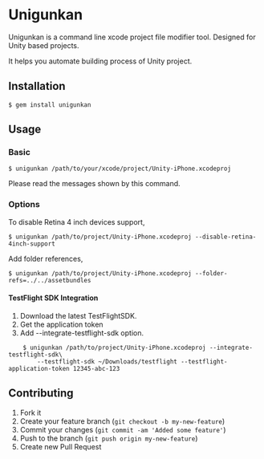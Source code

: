 # Unigunkan

Unigunkan is a command line xcode project file modifier tool. Designed for Unity based projects.

It helps you automate building process of Unity project.

## Installation

    $ gem install unigunkan

## Usage

### Basic

    $ unigunkan /path/to/your/xcode/project/Unity-iPhone.xcodeproj
    
Please read the messages shown by this command.

### Options

To disable Retina 4 inch devices support,

    $ unigunkan /path/to/project/Unity-iPhone.xcodeproj --disable-retina-4inch-support

Add folder references,

    $ unigunkan /path/to/project/Unity-iPhone.xcodeproj --folder-refs=../../assetbundles
    
#### TestFlight SDK Integration

1. Download the latest TestFlightSDK.
2. Get the application token
3. Add --integrate-testflight-sdk option.

````
    $ unigunkan /path/to/project/Unity-iPhone.xcodeproj --integrate-testflight-sdk\
        --testflight-sdk ~/Downloads/testflight --testflight-application-token 12345-abc-123
````
    
## Contributing

1. Fork it
2. Create your feature branch (`git checkout -b my-new-feature`)
3. Commit your changes (`git commit -am 'Added some feature'`)
4. Push to the branch (`git push origin my-new-feature`)
5. Create new Pull Request
